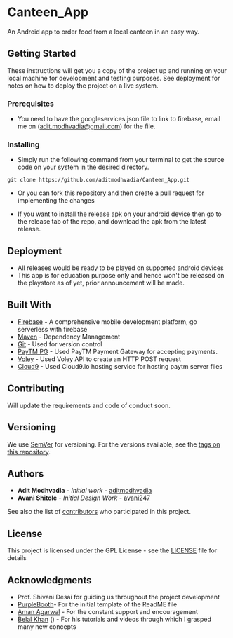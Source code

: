 # Canteen_App
An Android app to order food from a local canteen in an easy way.

## Getting Started

These instructions will get you a copy of the project up and running on your local machine for development and testing purposes. See deployment for notes on how to deploy the project on a live system.

### Prerequisites

* You need to have the googleservices.json file to link to firebase, email me on (adit.modhvadia@gmail.com) for the file.

### Installing

* Simply run the following command from your terminal to get the source code on your system in the desired directory.

```
git clone https://github.com/aditmodhvadia/Canteen_App.git
```
* Or you can fork this repository and then create a pull request for implementing the changes

* If you want to install the release apk on your android device then go to the release tab of the repo, and download the apk from the latest release.

## Deployment

* All releases would be ready to be played on supported android devices
* This app is for education purpose only and hence won't be released on the playstore as of yet, prior announcement will be made.

## Built With

* [Firebase](https://firebase.google.com/) - A comprehensive mobile development platform, go serverless with firebase
* [Maven](https://maven.apache.org/) - Dependency Management
* [Git](https://git-scm.com/downloads) - Used for version control
* [PayTM PG](https://business.paytm.com/payment-gateway) - Used PayTM Payment Gateway for accepting payments.
* [Voley](https://developer.android.com/training/volley/) - Used Voley API to create an HTTP POST request
* [Cloud9](https://c9.io/signin.html?redirect=https%3A%2F%2Fc9.io%2Fapi%2Fnc%2Fauth%3Fresponse_type%3Dtoken%26client_id%3Dide%26login_hint%3D&login_hint=&style=) - Used Cloud9.io hosting service for hosting paytm server files

## Contributing

Will update the requirements and code of conduct soon.

## Versioning

We use [SemVer](http://semver.org/) for versioning. For the versions available, see the [tags on this repository](https://github.com/aditmodhvadia/Canteen_App/tags). 

## Authors

* **Adit Modhvadia** - *Initial work* - [aditmodhvadia](https://github.com/aditmodhvadia/)
* **Avani Shitole** - *Initial Design Work* - [avani247](https://github.com/avani247)

See also the list of [contributors](https://github.com/aditmodhvadia/Canteen_App/contributors) who participated in this project.

## License

This project is licensed under the GPL License - see the [LICENSE](https://github.com/aditmodhvadia/Canteen_App/blob/master/LICENSE) file for details

## Acknowledgments

* Prof. Shivani Desai for guiding us throughout the project development
* [PurpleBooth](https://gist.github.com/PurpleBooth)- For the initial template of the ReadME file
* [Aman Agarwal](https://github.com/amanbasu) - For the constant support and encouragement
* [Belal Khan](https://www.simplifiedcoding.net/) () - For his tutorials and videos through which I grasped many new concepts

